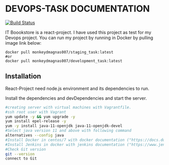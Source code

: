 # DEVOPS-TASK DOCUMENTATION
[![Build Status](https://travis-ci.org/joemccann/dillinger.svg?branch=master)](https://travis-ci.org/joemccann/dillinger)

IT Boookstore is a react-project. I have used this project as test for my Devops project.
You can run my project by running in Docker by pulling image link below:
```
docker pull monkeydmagnas007/staging_task:latest
#or
docker pull monkeydmagnas007/development_task:latest
```

## Installation

React-Project need node.js environment and its dependencies to run.

Install the dependencies and devDependencies and start the server.

```sh
#creating server with virtual machines with Vagrantfile.
#ssh root user with Vagrant
yum update -y && yum upgrade -y
yum install epel-release -y
yum -y install java-11-openjdk java-11-openjdk-devel
#Select java version 11 and above with following command
alternatives --config java
#Install Docker in centos/7 with docker documentation ("https://docs.docker.com/engine/install/centos/")
#Install Jenkins in docker with jenkins documentation ("https://www.jenkins.io/doc/book/installing/docker/")
#Check Git version
git --version
connect to Git
```
